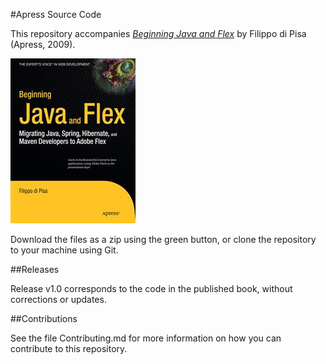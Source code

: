 #Apress Source Code

This repository accompanies [*Beginning Java and Flex*](http://www.apress.com/9781430223856) by Filippo di Pisa (Apress, 2009).

![Cover image](9781430223856.jpg)

Download the files as a zip using the green button, or clone the repository to your machine using Git.

##Releases

Release v1.0 corresponds to the code in the published book, without corrections or updates.

##Contributions

See the file Contributing.md for more information on how you can contribute to this repository.
